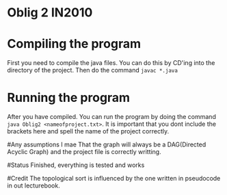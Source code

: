 # Oblig 2 IN2010



# Compiling the program
First you need to compile the java files. You can do this by CD'ing into the directory of the project.
Then do the command ```javac *.java```

# Running the program
After you have compiled. You can run the program by doing the command
```java Oblig2 <nameofproject.txt>```. It is important that you dont include the brackets here and spell the name of the project correctly.

#Any assumptions I mae
That the graph will always be a DAG(Directed Acyclic Graph) and the project file is correctly writting.


#Status
Finished, everything is tested and works

#Credit
The topological sort is influenced by the one written in pseudocode in out lecturebook. 